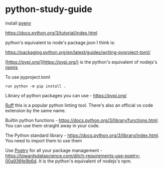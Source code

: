 # python-study-guide



install [pyenv](https://github.com/pyenv/pyenv)

https://docs.python.org/3/tutorial/index.html


python's equivalent to node's package.json I think is:

https://packaging.python.org/en/latest/guides/writing-pyproject-toml/


[https://pypi.org/](https://pypi.org/) is the python's equivalent of nodejs's [npmjs](https://www.npmjs.com/)

To use pyproject.toml

```
run python -m pip install .
```

Library of python packages you can use - https://pypi.org/


[Ruff](https://github.com/astral-sh/ruff) this is a popular python linting tool. There's also an official vs code extension by the same name. 

Builtin python functions - https://docs.python.org/3/library/functions.html. You can use them straight away in your code. 


The Python standard library - https://docs.python.org/3/library/index.html. You need to import them to use them



Use [Poetry](https://python-poetry.org/) for all your package management - https://towardsdatascience.com/ditch-requirements-use-poetry-00a936fe9b6d. It is the python's equivalent of nodejs's npm. 